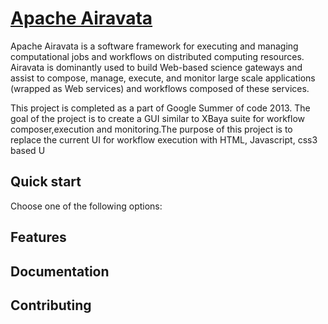 # [Apache Airavata](http://airavata.apache.org/)

Apache Airavata is a software framework for executing and managing computational jobs and workflows on distributed computing resources.
Airavata is dominantly used to build Web-based science gateways and assist to compose, manage, execute, and monitor large scale applications (wrapped as Web services) and workflows composed of these services.

This project is completed as a part of Google Summer of code 2013. The goal of the project is to create a GUI similar to XBaya suite for workflow composer,execution and monitoring.The purpose of this project is to replace the current UI for workflow execution with HTML, Javascript, css3 based U

## Quick start

Choose one of the following options:


## Features


## Documentation


## Contributing

